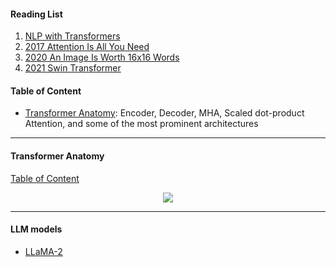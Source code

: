#### Reading List 
1. [NLP with Transformers](//C:/Users/caiji/Documents/PDF/Lewis%20Tunstall,%20Leandro%20von%20Werra,%20Thomas%20Wolf%20-%20Natural%20Language%20Processing%20with%20Transformers_%20Building%20Language%20Applications%20with%20Hugging%20Face-O'Reilly%20Media%20(2022).pdf)
2. [2017 Attention Is All You Need](https://arxiv.org/pdf/1706.03762)
3. [2020 An Image Is Worth 16x16 Words](https://arxiv.org/pdf/2010.11929)
4. [2021 Swin Transformer](https://arxiv.org/pdf/2103.14030)


#### Table of Content 
- [Transformer Anatomy](#transformer-anatomy): Encoder, Decoder, MHA, Scaled dot-product Attention, and some of the most prominent architectures

---

#### Transformer Anatomy    
[Table of Content](#table-of-content)  
<div align="center"><img src="../pictures/TransformerAnatomy.png" width=""></div>

---

#### LLM models
- [LLaMA-2](https://cameronrwolfe.substack.com/p/llama-2-from-the-ground-up)

